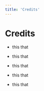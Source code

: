 ```yaml
---
title: 'Credits'
---
```


# Credits

- this that

- this that

- this that

- this that

- this that
